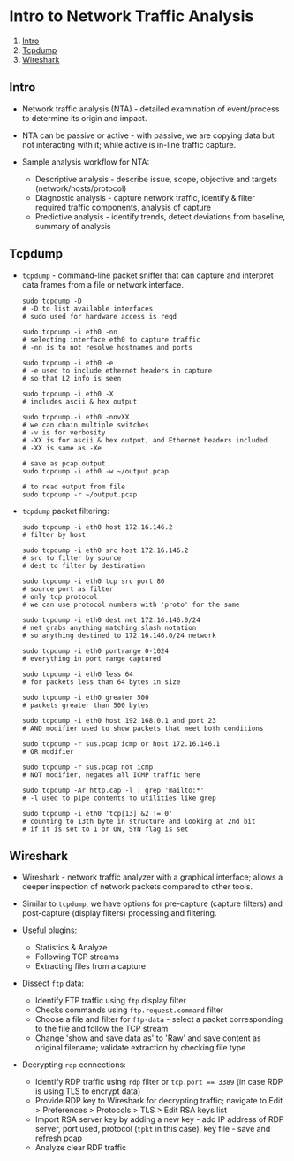 # Intro to Network Traffic Analysis

1. [Intro](#intro)
1. [Tcpdump](#tcpdump)
1. [Wireshark](#wireshark)

## Intro

* Network traffic analysis (NTA) - detailed examination of event/process to determine its origin and impact.

* NTA can be passive or active - with passive, we are copying data but not interacting with it; while active is in-line traffic capture.

* Sample analysis workflow for NTA:

  * Descriptive analysis - describe issue, scope, objective and targets (network/hosts/protocol)
  * Diagnostic analysis - capture network traffic, identify & filter required traffic components, analysis of capture
  * Predictive analysis - identify trends, detect deviations from baseline, summary of analysis

## Tcpdump

* ```tcpdump``` - command-line packet sniffer that can capture and interpret data frames from a file or network interface.

  ```shell
  sudo tcpdump -D
  # -D to list available interfaces
  # sudo used for hardware access is reqd
  ```

  ```shell
  sudo tcpdump -i eth0 -nn
  # selecting interface eth0 to capture traffic
  # -nn is to not resolve hostnames and ports
  ```

  ```shell
  sudo tcpdump -i eth0 -e
  # -e used to include ethernet headers in capture
  # so that L2 info is seen
  ```

  ```shell
  sudo tcpdump -i eth0 -X
  # includes ascii & hex output
  ```

  ```shell
  sudo tcpdump -i eth0 -nnvXX
  # we can chain multiple switches
  # -v is for verbosity
  # -XX is for ascii & hex output, and Ethernet headers included
  # -XX is same as -Xe
  ```

  ```shell
  # save as pcap output
  sudo tcpdump -i eth0 -w ~/output.pcap

  # to read output from file
  sudo tcpdump -r ~/output.pcap
  ```

* ```tcpdump``` packet filtering:

  ```shell
  sudo tcpdump -i eth0 host 172.16.146.2
  # filter by host

  sudo tcpdump -i eth0 src host 172.16.146.2
  # src to filter by source
  # dest to filter by destination

  sudo tcpdump -i eth0 tcp src port 80
  # source port as filter
  # only tcp protocol
  # we can use protocol numbers with 'proto' for the same
  ```

  ```shell
  sudo tcpdump -i eth0 dest net 172.16.146.0/24
  # net grabs anything matching slash notation
  # so anything destined to 172.16.146.0/24 network
  ```

  ```shell
  sudo tcpdump -i eth0 portrange 0-1024
  # everything in port range captured
  ```

  ```shell
  sudo tcpdump -i eth0 less 64
  # for packets less than 64 bytes in size

  sudo tcpdump -i eth0 greater 500
  # packets greater than 500 bytes
  ```

  ```shell
  sudo tcpdump -i eth0 host 192.168.0.1 and port 23
  # AND modifier used to show packets that meet both conditions

  sudo tcpdump -r sus.pcap icmp or host 172.16.146.1
  # OR modifier

  sudo tcpdump -r sus.pcap not icmp
  # NOT modifier, negates all ICMP traffic here
  ```

  ```shell
  sudo tcpdump -Ar http.cap -l | grep 'mailto:*'
  # -l used to pipe contents to utilities like grep
  ```

  ```shell
  sudo tcpdump -i eth0 'tcp[13] &2 != 0'
  # counting to 13th byte in structure and looking at 2nd bit
  # if it is set to 1 or ON, SYN flag is set
  ```

## Wireshark

* Wireshark - network traffic analyzer with a graphical interface; allows a deeper inspection of network packets compared to other tools.

* Similar to ```tcpdump```, we have options for pre-capture (capture filters) and post-capture (display filters) processing and filtering.

* Useful plugins:

  * Statistics & Analyze
  * Following TCP streams
  * Extracting files from a capture

* Dissect ```ftp``` data:

  * Identify FTP traffic using ```ftp``` display filter
  * Checks commands using ```ftp.request.command``` filter
  * Choose a file and filter for ```ftp-data``` - select a packet corresponding to the file and follow the TCP stream
  * Change 'show and save data as' to 'Raw' and save content as original filename; validate extraction by checking file type

* Decrypting ```rdp``` connections:

  * Identify RDP traffic using ```rdp``` filter or ```tcp.port == 3389``` (in case RDP is using TLS to encrypt data)
  * Provide RDP key to Wireshark for decrypting traffic; navigate to Edit > Preferences > Protocols > TLS > Edit RSA keys list
  * Import RSA server key by adding a new key - add IP address of RDP server, port used, protocol (```tpkt``` in this case), key file - save and refresh pcap
  * Analyze clear RDP traffic
